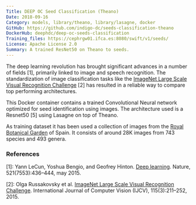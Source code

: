 ```yaml
---
Title: DEEP OC Seed Classification (Theano)
Date: 2018-09-16
Category: models, library/theano, library/lasagne, docker
GitHub: https://github.com/indigo-dc/seeds-classification-theano
DockerHub: deephdc/deep-oc-seeds-classification
Training_files: https://cephrgw01.ifca.es:8080/swift/v1/seeds/
License: Apache License 2.0
Summary: A trained ResNet50 on Theano to seeds.
---
```


The deep learning revolution has brought significant advances in a number of
fields [1], primarily linked to image and speech recognition. The
standardization of image classification tasks like the [ImageNet Large Scale
Visual Recognition Challenge](http://www.image-net.org/challenges/LSVRC/) [2]
has resulted in a reliable way to compare top performing architectures.

This Docker container contains a trained Convolutional Neural network optimized
for seed identification using images. The architecture used is a Resnet50 [5]
using Lasagne on top of Theano.

As training dataset it has been used a collection of images from the
[Royal Botanical Garden](http://www.rjb.csic.es) of Spain. It consists of around
28K images from 743 species and 493 genera.

### References

[1]: Yann LeCun, Yoshua Bengio, and Geofrey Hinton. [Deep learning](https://www.cs.toronto.edu/~hinton/absps/NatureDeepReview.pdf). Nature, 521(7553):436–444, may 2015.

[2]: Olga Russakovsky et al. [ImageNet Large Scale Visual Recognition Challenge](https://arxiv.org/abs/1409.0575). International Journal of Computer Vision (IJCV), 115(3):211–252, 2015.
